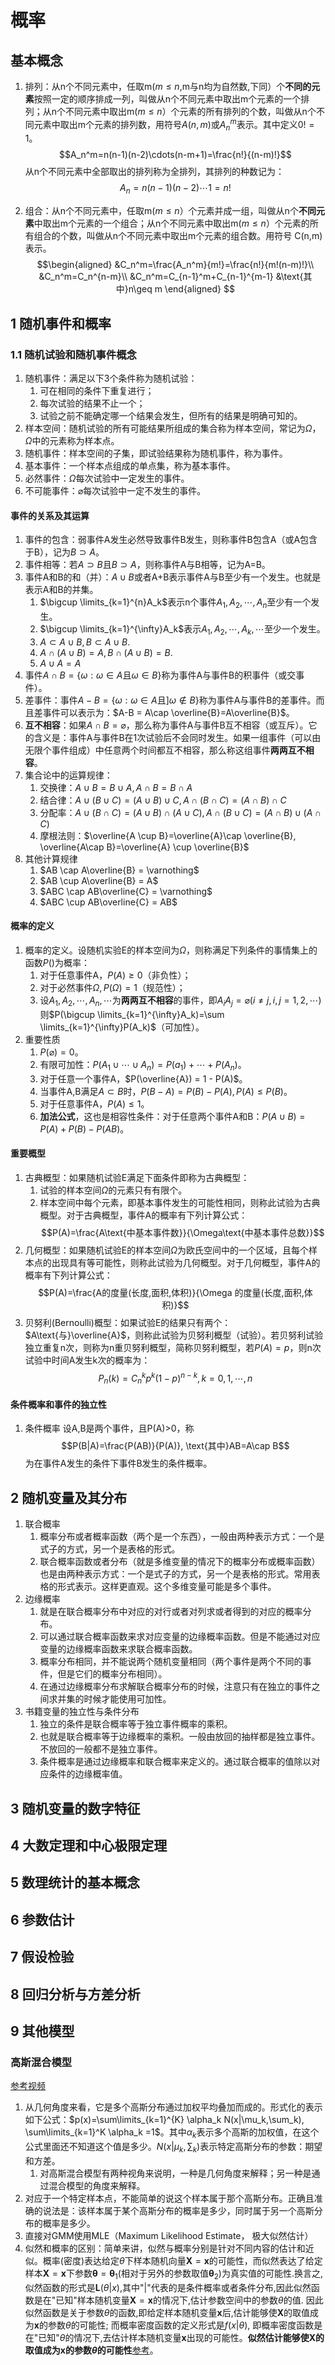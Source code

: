 # 概率

## 基本概念

1. 排列：从n个不同元素中，任取m($m \leqslant n$,m与n均为自然数,下同）个**不同的元素**按照一定的顺序排成一列，叫做从n个不同元素中取出m个元素的一个排列；从n个不同元素中取出m($m \leqslant n$）个元素的所有排列的个数，叫做从n个不同元素中取出m个元素的排列数，用符号$A(n,m)$或$A_n^m$表示。其中定义$0!=1$。
   $$A_n^m=n(n-1)(n-2)\cdots(n-m+1)=\frac{n!}{(n-m)!}$$
    从n个不同元素中全部取出的排列称为全排列，其排列的种数记为：
    $$A_n=n(n-1)(n-2)\cdots1=n!$$

2. 组合：从n个不同元素中，任取m($m \leqslant n$）个元素并成一组，叫做从n个**不同元素**中取出m个元素的一个组合；从n个不同元素中取出m($m \leqslant n$）个元素的所有组合的个数，叫做从n个不同元素中取出m个元素的组合数。用符号 C(n,m) 表示。
   $$\begin{aligned}
      &C_n^m=\frac{A_n^m}{m!}=\frac{n!}{m!(n-m)!}\\
      &C_n^m=C_n^{n-m}\\
      &C_n^m=C_{n-1}^m+C_{n-1}^{m-1}
      &\text{其中}n\geq m
   \end{aligned}
   $$

## 1 随机事件和概率

### 1.1 随机试验和随机事件概念

1. 随机事件：满足以下3个条件称为随机试验：
   1. 可在相同的条件下重复进行；
   2. 每次试验的结果不止一个；
   3. 试验之前不能确定哪一个结果会发生，但所有的结果是明确可知的。
2. 样本空间：随机试验的所有可能结果所组成的集合称为样本空间，常记为$\Omega$，$\Omega$中的元素称为样本点。
3. 随机事件：样本空间的子集，即试验结果称为随机事件，称为事件。
4. 基本事件：一个样本点组成的单点集，称为基本事件。
5. 必然事件：$\Omega$每次试验中一定发生的事件。
6. 不可能事件：$\varnothing$每次试验中一定不发生的事件。

#### 事件的关系及其运算

1. 事件的包含：弱事件A发生必然导致事件B发生，则称事件B包含A（或A包含于B），记为$B\supset A$。
2. 事件相等：若$A\supset B$且$B\supset A$，则称事件A与B相等，记为A=B。
3. 事件A和B的和（并）：$A\cup B$或者A+B表示事件A与B至少有一个发生。也就是表示A和B的并集。
   1. $\bigcup \limits_{k=1}^{n}A_k$表示n个事件$A_1,A_2,\cdots,A_n$至少有一个发生。
   2. $\bigcup \limits_{k=1}^{\infty}A_k$表示$A_1,A_2,\cdots,A_k,\cdots$至少一个发生。
   3. $A\subset A \cup B, B\subset A \cup B.$
   4. $A\cap(A \cup B)=A, B \cap (A \cup B)=B.$
   5. $A \cup A = A$
4. 事件$A\cap B=\{\omega: \omega \in A \text{且}\omega \in B\}$称为事件A与事件B的积事件（或交事件）。
5. 差事件：事件$A-B=\{\omega: \omega \in A \text{且}]\omega \notin B\}$称为事件A与事件B的差事件。而且差事件可以表示为：$A-B = A\cap \overline{B}=A\overline{B}$。
6. **互不相容**：如果$A \cap B =\varnothing$，那么称为事件A与事件B互不相容（或互斥）。它的含义是：事件A与事件B在1次试验后不会同时发生。如果一组事件（可以由无限个事件组成）中任意两个时间都互不相容，那么称这组事件**两两互不相容**。
7. 集合论中的运算规律：
   1. 交换律：$A \cup B = B \cup A, A \cap B = B \cap A$
   2. 结合律：$A \cup (B \cup C) = (A \cup B) \cup C, A \cap (B \cap C) = (A \cap B) \cap C$
   3. 分配率：$A \cup (B \cap C) = (A \cup B)\cap (A \cup C), A \cap (B \cup C) = (A \cap B)\cup (A \cap C)$
   4. 摩根法则：$\overline{A \cup B}=\overline{A}\cap \overline{B}, \overline{A\cap B}=\overline{A} \cup \overline{B}$
8. 其他计算规律
   1. $AB \cap A\overline{B} = \varnothing$
   2. $AB \cup A\overline{B} = A$
   3. $ABC \cap AB\overline{C} = \varnothing$
   4. $ABC \cup AB\overline{C} = AB$

#### 概率的定义

1. 概率的定义。设随机实验E的样本空间为$\Omega$，则称满足下列条件的事情集上的函数$P()$为概率：
   1. 对于任意事件A，$P(A)\geq 0$（非负性）；
   2. 对于必然事件$\Omega, P(\Omega)=1$（规范性）；
   3. 设$A_1,A_2,\cdots,A_n,\cdots$为**两两互不相容**的事件，即$A_iA_j=\varnothing(i\not ={j},i,j=1,2,\cdots)$则$P(\bigcup \limits_{k=1}^{\infty}A_k)=\sum \limits_{k=1}^{\infty}P(A_k)$（可加性）。
2. 重要性质
   1. $P(\varnothing)=0$。
   2. 有限可加性：$P(A_1 \cup \cdots \cup A_n)=P(a_1) + \cdots + P(A_n)$。
   3. 对于任意一个事件A，$P(\overline{A}) = 1 - P(A)$。
   4. 当事件A,B满足$A \subset B$时，$P(B-A) = P(B) - P(A), P(A)\leqslant P(B)$。
   5. 对于任意事件A，$P(A)\leqslant 1$。
   6. **加法公式**，这也是相容性条件：对于任意两个事件A和B：$P(A \cup B) = P(A) + P(B) - P(AB)$。

#### 重要概型

1. 古典概型：如果随机试验E满足下面条件即称为古典概型：
   1. 试验的样本空间$\Omega$的元素只有有限个。
   2. 样本空间中每个元素，即基本事件发生的可能性相同，则称此试验为古典概型。对于古典概型，事件A的概率有下列计算公式：
   $$P(A)=\frac{A\text{中基本事件数}}{\Omega\text{中基本事件总数}}$$
2. 几何概型：如果随机试验E的样本空间$\Omega$为欧氏空间中的一个区域，且每个样本点的出现具有等可能性，则称此试验为几何概型。对于几何概型，事件A的概率有下列计算公式：
   $$P(A)=\frac{A的度量(长度,面积,体积)}{\Omega 的度量(长度,面积,体积)}$$
3. 贝努利(Bernoulli)概型：如果试验E的结果只有两个：$A\text{与}\overline{A}$，则称此试验为贝努利概型（试验）。若贝努利试验独立重复n次，则称为n重贝努利概型，简称贝努利概型，若$P(A)=p$，则n次试验中时间A发生k次的概率为：
   $$P_n(k)=C_n^kp^k(1-p)^{n-k},k=0,1,\cdots,n$$

#### 条件概率和事件的独立性

1. 条件概率
   设A,B是两个事件，且P(A)>0，称
   $$P(B|A)=\frac{P(AB)}{P(A)}, \text{其中}AB=A\cap B$$
   为在事件A发生的条件下事件B发生的条件概率。


## 2 随机变量及其分布

1. 联合概率
   1. 概率分布或者概率函数（两个是一个东西），一般由两种表示方式：一个是式子的方式，另一个是表格的形式。
   2. 联合概率函数或者分布（就是多维变量的情况下的概率分布或概率函数）也是由两种表示方式：一个是式子的方式，另一个是表格的形式。常用表格的形式表示。这样更直观。这个多维变量可能是多个事件。
2. 边缘概率
   1. 就是在联合概率分布中对应的对行或者对列求或者得到的对应的概率分布。
   2. 可以通过联合概率函数来求对应变量的边缘概率函数。但是不能通过对应变量的边缘概率函数来求联合概率函数。
   3. 概率分布相同，并不能说两个随机变量相同（两个事件是两个不同的事件，但是它们的概率分布相同）。
   4. 在通过边缘概率分布求解联合概率分布的时候，注意只有在独立的事件之间求并集的时候才能使用可加性。
3. 书籍变量的独立性与条件分布
   1. 独立的条件是联合概率等于独立事件概率的乘积。
   2. 也就是联合概率等于边缘概率的乘积。一般由放回的抽样都是独立事件。不放回的一般都不是独立事件。
   3. 条件概率是通过边缘概率和联合概率来定义的。通过联合概率的值除以对应条件的边缘概率值。

## 3 随机变量的数字特征

## 4 大数定理和中心极限定理

## 5 数理统计的基本概念

## 6 参数估计

## 7 假设检验

## 8 回归分析与方差分析

## 9 其他模型

### 高斯混合模型

[参考视频](https://www.bilibili.com/video/BV13b411w7Xj?p=2&spm_id_from=pageDriver)

1. 从几何角度来看，它是多个高斯分布通过加权平均叠加而成的。形式化的表示如下公式：$p(x)=\sum\limits_{k=1}^{K} \alpha_k N(x|\mu_k,\sum_k), \sum\limits_{k=1}^K \alpha_k =1$。其中$\alpha_k$表示多个高斯的加权值，在这个公式里面还不知道这个值是多少。$N(x|\mu_k,\sum_k)$表示特定高斯分布的参数：期望和方差。
   1. 对高斯混合模型有两种视角来说明，一种是几何角度来解释；另一种是通过混合模型的角度来解释。
2. 对应于一个特定样本点，不能简单的说这个样本属于那个高斯分布。正确且准确的说法是：该样本属于某个高斯分布的概率是多少，同时属于另一个高斯分布的概率是多少。
3. 直接对GMM使用MLE（Maximum Likelihood Estimate， 极大似然估计）
4. 似然和概率的区别：简单来讲，似然与概率分别是针对不同内容的估计和近似。概率(密度)表达给定$\theta$下样本随机向量$\boldsymbol{X}=\boldsymbol{x}$的可能性，而似然表达了给定样本$\boldsymbol{X}=\boldsymbol{x}$下参数$\boldsymbol{\theta}=\boldsymbol{\theta}_1$(相对于另外的参数取值$\boldsymbol{\theta}_2$)为真实值的可能性.换言之, 似然函数的形式是$\boldsymbol{L}(\theta | x)$,其中"|"代表的是条件概率或者条件分布,因此似然函数是在"已知"样本随机变量$\boldsymbol{X}=\boldsymbol{x}$的情况下,估计参数空间中的参数$\theta$的值. 因此似然函数是关于参数$\theta$的函数,即给定样本随机变量$\boldsymbol{x}$后,估计能够使$\boldsymbol{X}$的取值成为$\boldsymbol{x}$的参数$\theta$的可能性; 而概率密度函数的定义形式是$f(x|\theta)$, 即概率密度函数是在"已知"$\theta$的情况下,去估计样本随机变量$\boldsymbol{x}$出现的可能性。**似然估计能够使$\boldsymbol{X}$的取值成为$\boldsymbol{x}$的参数$\theta$的可能性**[参考](https://blog.csdn.net/songyu0120/article/details/85059149)。
